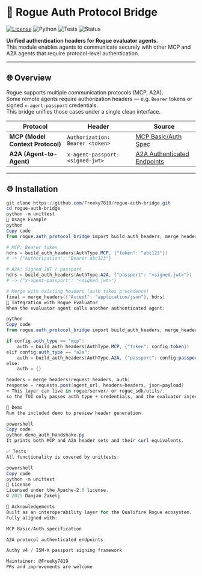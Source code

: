 # 🧩 Rogue Auth Protocol Bridge  
[![License](https://img.shields.io/badge/license-Apache%202.0-blue.svg)](LICENSE)
![Python](https://img.shields.io/badge/python-3.9%2B-blue)
![Tests](https://img.shields.io/badge/tests-passing-brightgreen)
![Status](https://img.shields.io/badge/status-stable-success)

**Unified authentication headers for Rogue evaluator agents.**  
This module enables agents to communicate securely with other MCP and A2A agents that require protocol-level authentication.

---

## 🌐 Overview

Rogue supports multiple communication protocols (MCP, A2A).  
Some remote agents require authorization headers — e.g. `Bearer` tokens or signed `x-agent-passport` credentials.  
This bridge unifies those cases under a single clean interface.

| Protocol | Header | Source |
|-----------|---------|--------|
| **MCP (Model Context Protocol)** | `Authorization: Bearer <token>` | [MCP Basic/Auth Spec](https://modelcontextprotocol.io/specification/draft/basic/authorization) |
| **A2A (Agent-to-Agent)** | `x-agent-passport: <signed-jwt>` | [A2A Authenticated Endpoints](https://a2aprotocol.ai/docs/guide/a2a-samples-hello-world#authenticated-endpoints) |

---

## ⚙️ Installation

```powershell
git clone https://github.com/Freeky7819/rogue-auth-bridge.git
cd rogue-auth-bridge
python -m unittest
🧠 Usage Example
python
Copy code
from rogue.auth_protocol_bridge import build_auth_headers, merge_headers, AuthType

# MCP: Bearer token
hdrs = build_auth_headers(AuthType.MCP, {"token": "abc123"})
# -> {"Authorization": "Bearer abc123"}

# A2A: Signed JWT / passport
hdrs = build_auth_headers(AuthType.A2A, {"passport": "<signed.jwt>"})
# -> {"x-agent-passport": "<signed.jwt>"}

# Merge with existing headers (auth takes precedence)
final = merge_headers({"Accept": "application/json"}, hdrs)
🔄 Integration with Rogue Evaluator
When the evaluator agent calls another authenticated agent:

python
Copy code
from rogue.auth_protocol_bridge import build_auth_headers, merge_headers, AuthType

if config.auth_type == "mcp":
    auth = build_auth_headers(AuthType.MCP, {"token": config.token})
elif config.auth_type == "a2a":
    auth = build_auth_headers(AuthType.A2A, {"passport": config.passport})
else:
    auth = {}

headers = merge_headers(request_headers, auth)
response = requests.post(agent_url, headers=headers, json=payload)
➡️ This layer can live in rogue/server/ or rogue_sdk/utils/,
so the TUI only passes auth_type + credentials, and the evaluator injects the correct headers automatically.

🧪 Demo
Run the included demo to preview header generation:

powershell
Copy code
python demo_auth_handshake.py
It prints both MCP and A2A header sets and their curl equivalents.

✅ Tests
All functionality is covered by unittests:

powershell
Copy code
python -m unittest
📜 License
Licensed under the Apache-2.0 license.
© 2025 Damjan Žakelj

🤝 Acknowledgements
Built as an interoperability layer for the Qualifire Rogue ecosystem.
Fully aligned with:

MCP Basic/Auth specification

A2A protocol authenticated endpoints

Authy v4 / ISM-X passport signing framework

Maintainer: @Freeky7819
PRs and improvements are welcome 
